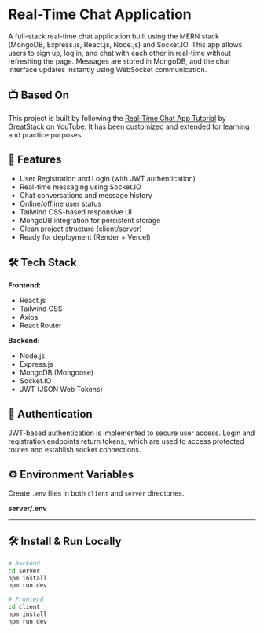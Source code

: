 # Real-Time Chat Application

A full-stack real-time chat application built using the MERN stack (MongoDB, Express.js, React.js, Node.js) and Socket.IO. This app allows users to sign up, log in, and chat with each other in real-time without refreshing the page. Messages are stored in MongoDB, and the chat interface updates instantly using WebSocket communication.

## 📺 Based On
This project is built by following the [Real-Time Chat App Tutorial](https://www.youtube.com/watch?v=tEmt1Znux58) by [GreatStack](https://www.youtube.com/@GreatStack) on YouTube. It has been customized and extended for learning and practice purposes.

## 🚀 Features
- User Registration and Login (with JWT authentication)
- Real-time messaging using Socket.IO
- Chat conversations and message history
- Online/offline user status
- Tailwind CSS-based responsive UI
- MongoDB integration for persistent storage
- Clean project structure (client/server)
- Ready for deployment (Render + Vercel)

## 🛠️ Tech Stack
**Frontend:**
- React.js
- Tailwind CSS
- Axios
- React Router

**Backend:**
- Node.js
- Express.js
- MongoDB (Mongoose)
- Socket.IO
- JWT (JSON Web Tokens)


## 🔐 Authentication
JWT-based authentication is implemented to secure user access. Login and registration endpoints return tokens, which are used to access protected routes and establish socket connections.

## ⚙️ Environment Variables
Create `.env` files in both `client` and `server` directories.

**server/.env**

---

## 🛠️ Install & Run Locally

```bash
# Backend
cd server
npm install
npm run dev

# Frontend
cd client
npm install
npm run dev

